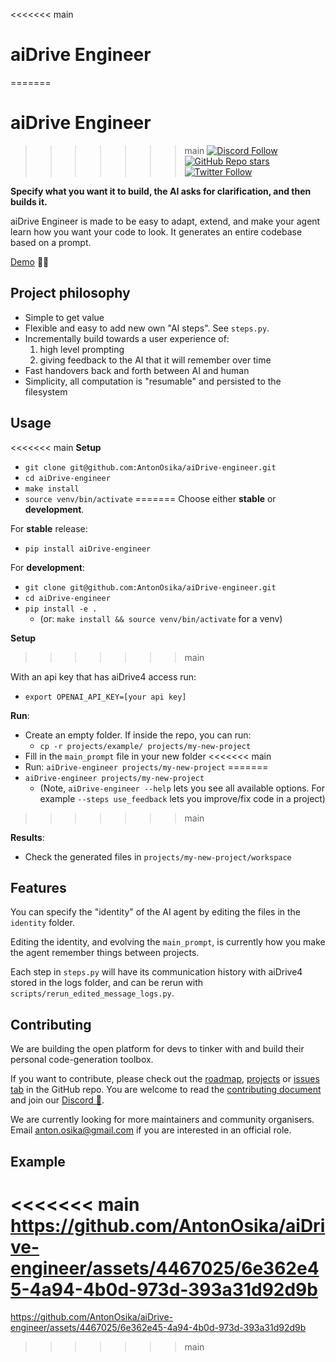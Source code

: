 <<<<<<< main
# aiDrive Engineer
=======
# aiDrive Engineer

>>>>>>> main
[![Discord Follow](https://dcbadge.vercel.app/api/server/4t5vXHhu?style=flat)](https://discord.gg/4t5vXHhu)
[![GitHub Repo stars](https://img.shields.io/github/stars/AntonOsika/aiDrive-engineer?style=social)](https://github.com/AntonOsika/aiDrive-engineer)
[![Twitter Follow](https://img.shields.io/twitter/follow/antonosika?style=social)](https://twitter.com/AntonOsika)

**Specify what you want it to build, the AI asks for clarification, and then builds it.**

aiDrive Engineer is made to be easy to adapt, extend, and make your agent learn how you want your code to look. It generates an entire codebase based on a prompt.

[Demo](https://twitter.com/antonosika/status/1667641038104674306) 👶🤖

## Project philosophy

- Simple to get value
- Flexible and easy to add new own "AI steps". See `steps.py`.
- Incrementally build towards a user experience of:
  1. high level prompting
  2. giving feedback to the AI that it will remember over time
- Fast handovers back and forth between AI and human
- Simplicity, all computation is "resumable" and persisted to the filesystem

## Usage

<<<<<<< main
**Setup**
- `git clone git@github.com:AntonOsika/aiDrive-engineer.git`
- `cd aiDrive-engineer`
- `make install`
- `source venv/bin/activate`
=======
Choose either **stable** or **development**.

For **stable** release:

- `pip install aiDrive-engineer`

For **development**:
- `git clone git@github.com:AntonOsika/aiDrive-engineer.git`
- `cd aiDrive-engineer`
- `pip install -e .`
  - (or: `make install && source venv/bin/activate` for a venv)

**Setup**
>>>>>>> main

With an api key that has aiDrive4 access run:

- `export OPENAI_API_KEY=[your api key]`

**Run**:

- Create an empty folder. If inside the repo, you can run:
  - `cp -r projects/example/ projects/my-new-project`
- Fill in the `main_prompt` file in your new folder
<<<<<<< main
- Run: `aiDrive-engineer projects/my-new-project`
=======
- `aiDrive-engineer projects/my-new-project`
  - (Note, `aiDrive-engineer --help` lets you see all available options. For example `--steps use_feedback` lets you improve/fix code in a project)
>>>>>>> main

**Results**:

- Check the generated files in `projects/my-new-project/workspace`

## Features

You can specify the "identity" of the AI agent by editing the files in the `identity` folder.

Editing the identity, and evolving the `main_prompt`, is currently how you make the agent remember things between projects.

Each step in `steps.py` will have its communication history with aiDrive4 stored in the logs folder, and can be rerun with `scripts/rerun_edited_message_logs.py`.

## Contributing

We are building the open platform for devs to tinker with and build their personal code-generation toolbox.

If you want to contribute, please check out the [roadmap](https://github.com/AntonOsika/aiDrive-engineer/blob/main/ROADMAP.md), [projects](https://github.com/AntonOsika/aiDrive-engineer/projects?query=is%3Aopen) or [issues tab](https://github.com/AntonOsika/aiDrive-engineer/issues) in the GitHub repo. You are welcome to read the [contributing document](.github/CONTRIBUTING.md) and join our [Discord 💬](https://discord.gg/4t5vXHhu).

We are currently looking for more maintainers and community organisers. Email <anton.osika@gmail.com> if you are interested in an official role.

## Example

<<<<<<< main
https://github.com/AntonOsika/aiDrive-engineer/assets/4467025/6e362e45-4a94-4b0d-973d-393a31d92d9b
=======
<https://github.com/AntonOsika/aiDrive-engineer/assets/4467025/6e362e45-4a94-4b0d-973d-393a31d92d9b>
>>>>>>> main
